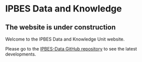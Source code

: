 # IPBES Data and Knowledge

## The website is under construction

Welcome to the IPBES Data and Knowledge Unit website.

Please go to the [IPBES-Data GitHub repository](https://github.com/IPBES-Data) to see the latest developments.
